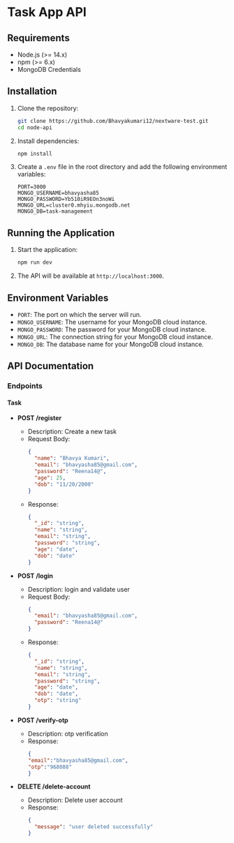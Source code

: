 # Task App API

## Requirements

- Node.js (>= 14.x)
- npm (>= 6.x)
- MongoDB Credentials

## Installation

1. Clone the repository:

   ```sh
   git clone https://github.com/Bhavyakumari12/nextware-test.git
   cd node-api
   ```

2. Install dependencies:

   ```sh
   npm install
   ```

3. Create a `.env` file in the root directory and add the following environment variables:


   ```env
   PORT=3000
   MONGO_USERNAME=bhavyasha85
   MONGO_PASSWORD=Yb510iR9EOn3noWi
   MONGO_URL=cluster0.mhyiu.mongodb.net
   MONGO_DB=task-management
   ```

## Running the Application

1. Start the application:

   ```sh
   npm run dev
   ```

2. The API will be available at `http://localhost:3000`.

## Environment Variables

- `PORT`: The port on which the server will run.
- `MONGO_USERNAME`: The username for your MongoDB cloud instance.
- `MONGO_PASSWORD`: The password for your MongoDB cloud instance.
- `MONGO_URL`: The connection string for your MongoDB cloud instance.
- `MONGO_DB`: The database name for your MongoDB cloud instance.

## API Documentation

### Endpoints

#### Task

- **POST /register**

  - Description: Create a new task
  - Request Body:
    ```json
    {
      "name": "Bhavya Kumari",
      "email": "bhavyasha85@gmail.com",
      "password": "Reena14@",
      "age": 25,
      "dob": "11/20/2000"
    }
    ```
  - Response:
    ```json
    {
      "_id": "string",
      "name": "string",
      "email": "string",
      "password": "string",
      "age": "date",
      "dob": "date"
    }
    ```

- **POST /login**

  - Description: login and validate user
  - Request Body:
    ```json
    {
      "email": "bhavyasha85@gmail.com",
      "password": "Reena14@"
    }
    ```
  - Response:
    ```json
    {
      "_id": "string",
      "name": "string",
      "email": "string",
      "password": "string",
      "age": "date",
      "dob": "date",
      "otp": "string"
    }
    ```

- **POST /verify-otp**

  - Description: otp verification
  - Response:
    ```json
    {
    "email":"bhavyasha85@gmail.com",
    "otp":"968088"
    }
    ```
- **DELETE /delete-account**
  - Description: Delete user account
  - Response:
    ```json
    {
      "message": "user deleted successfully"
    }
    ```
